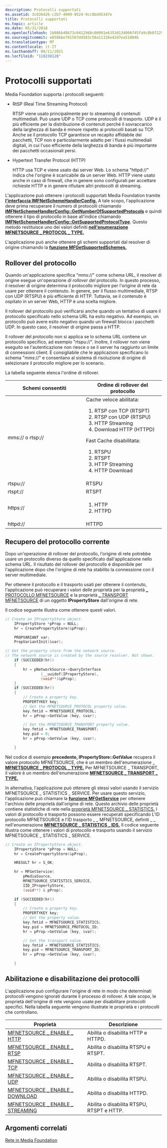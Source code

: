 ```yaml
---
description: Protocolli supportati
ms.assetid: 3c026426-c2b7-4909-9524-9cc0bd45347e
title: Protocolli supportati
ms.topic: article
ms.date: 05/31/2018
ms.openlocfilehash: 1b086b48b73c0412968c00091e6353d134006f45fa9c8b8f229ea3f9e695bf99
ms.sourcegitcommit: e858bbe701567d4583c50a11326e42d7ea51804b
ms.translationtype: MT
ms.contentlocale: it-IT
ms.lasthandoff: 08/11/2021
ms.locfileid: "118238128"
---
```

# <a name="supported-protocols"></a>Protocolli supportati

Media Foundation supporta i protocolli seguenti:

-   RtSP (Real Time Streaming Protocol)

    RTSP viene usato principalmente per lo streaming di contenuti multimediali. Può usare UDP o TCP come protocolli di trasporto. UDP è il più efficiente per la distribuzione di contenuti perché il sovraccarico della larghezza di banda è minore rispetto ai protocolli basati su TCP. Anche se il protocollo TCP garantisce un recapito affidabile dei pacchetti, TCP non è particolarmente adatto per i flussi multimediali digitali, in cui l'uso efficiente della larghezza di banda è più importante dei pacchetti occasionali persi.

-   Hypertext Transfer Protocol (HTTP)

    HTTP usa TCP e viene usato dai server Web. Lo schema "httpd://" indica che l'origine è scaricabile da un server Web. HTTP viene usato anche in caso di firewall, che in genere sono configurati per accettare richieste HTTP e in genere rifiutare altri protocolli di streaming.

L'applicazione può ottenere i protocolli supportati Media Foundation tramite [**l'interfaccia IMFNetSchemeHandlerConfig.**](/windows/desktop/api/mfidl/nn-mfidl-imfnetschemehandlerconfig) A tale scopo, l'applicazione deve prima recuperare il numero di protocolli chiamando [**IMFNetSchemeHandlerConfig::GetNumberOfSupportedProtocols**](/windows/desktop/api/mfidl/nf-mfidl-imfnetschemehandlerconfig-getnumberofsupportedprotocols) e quindi ottenere il tipo di protocollo in base all'indice chiamando [**IMFNetSchemeHandlerConfig::GetSupportedProtocolType**](/windows/desktop/api/mfidl/nf-mfidl-imfnetschemehandlerconfig-getsupportedprotocoltype). Questo metodo restituisce uno dei valori definiti [**nell'enumerazione MFNETSOURCE \_ PROTOCOL \_ TYPE.**](/windows/desktop/api/mfidl/ne-mfidl-mfnetsource_protocol_type)

L'applicazione può anche ottenere gli schemi supportati dal resolver di origine chiamando la [**funzione MFGetSupportedSchemes.**](/windows/desktop/api/mfidl/nf-mfidl-mfgetsupportedschemes)

## <a name="protocol-rollover"></a>Rollover del protocollo

Quando un'applicazione specifica "mms://" come schema URL, il resolver di origine esegue un'operazione *di rollover del* protocollo. In questo processo, il resolver di origine determina il protocollo migliore per l'origine di rete da usare per ottenere il contenuto. In genere, per il flusso multimediale, RTSP con UDP (RTSPU) è più efficiente di HTTP. Tuttavia, se il contenuto è ospitato in un server Web, HTTP è una scelta migliore.

Il rollover del protocollo può verificarsi anche quando un tentativo di usare il protocollo specificato nello schema URL ha esito negativo. Ad esempio, un protocollo può avere esito negativo quando un firewall blocca i pacchetti UDP. In questo caso, il resolver di origine passa a HTTP.

Il rollover del protocollo non si applica se lo schema URL contiene un protocollo specifico, ad esempio "rtspu://". Inoltre, il rollover non viene eseguito se l'autenticazione non riesce o se il server ha raggiunto un limite di connessioni client. È consigliabile che le applicazioni specificano lo schema "mms://" e consentano al sistema di risoluzione di origine di selezionare il protocollo migliore per lo scenario.

La tabella seguente elenca l'ordine di rollover.



<table>
<colgroup>
<col style="width: 50%" />
<col style="width: 50%" />
</colgroup>
<thead>
<tr class="header">
<th>Schemi consentiti</th>
<th>Ordine di rollover del protocollo</th>
</tr>
</thead>
<tbody>
<tr class="odd">
<td>mms:// o rtsp://</td>
<td>Cache veloce abilitata:<br/>
<ol>
<li>RTSP con TCP (RTSPT)<br/></li>
<li>RTSP con UDP (RTSPU)<br/></li>
<li>HTTP Streaming<br/></li>
<li>Download HTTP (HTTPD)<br/></li>
</ol>
Fast Cache disabilitata:<br/>
<ol>
<li>RTSPU<br/></li>
<li>RTSPT<br/></li>
<li>HTTP Streaming<br/></li>
<li>HTTP Download<br/></li>
</ol></td>
</tr>
<tr class="even">
<td>rtspu://</td>
<td>RTSPU</td>
</tr>
<tr class="odd">
<td>rtspt://</td>
<td>RTSPT</td>
</tr>
<tr class="even">
<td>https://</td>
<td><ol>
<li>HTTP<br/></li>
<li>HTTPD<br/></li>
</ol></td>
</tr>
<tr class="odd">
<td>httpd://</td>
<td>HTTPD</td>
</tr>
</tbody>
</table>



 

## <a name="retrieving-the-current-protocol"></a>Recupero del protocollo corrente

Dopo un'operazione di rollover del protocollo, l'origine di rete potrebbe usare un protocollo diverso da quello specificato dall'applicazione nello schema URL. Il risultato del rollover del protocollo è disponibile per l'applicazione dopo che l'origine di rete ha stabilito la connessione con il server multimediale.

Per ottenere il protocollo e il trasporto usati per ottenere il contenuto, l'applicazione può recuperare i valori delle proprietà per la proprietà [ \_ PROTOCOLLO MFNETSOURCE](mfnetsource-protocol-property.md) e la proprietà [ \_ TRANSPORT MFNETSOURCE](mfnetsource-transport-property.md) di un oggetto **IPropertyStore** dall'origine di rete.

Il codice seguente illustra come ottenere questi valori.


```C++
// Create an IPropertyStore object.
    IPropertyStore *pProp = NULL;
    hr = CreatePropertyStore(&pProp);

    PROPVARIANT var;
    PropVariantInit(&var);

// Get the property store from the network source.
// The network source is created by the source resolver. Not shown.
    if (SUCCEEDED(hr))
    {
        hr = pNetworkSource->QueryInterface 
                (__uuidof(IPropertyStore), 
                (void**)&pProp);
    }
    if (SUCCEEDED(hr))
    {
        // Create a property key.
        PROPERTYKEY key;
        // Get the MFNETSOURCE_PROTOCOL property value.
        key.fmtid = MFNETSOURCE_PROTOCOL;
        hr = pProp->GetValue (key, &var);

        // Get the MFNETSOURCE_TRANSPORT property value.
        key.fmtid = MFNETSOURCE_TRANSPORT;
        key.pid = 0;
        hr = pProp->GetValue (key, &var);

    }
```



Nel codice di esempio **precedente, IPropertyStore::GetValue** recupera il valore protocollo MFNETSOURCE, che è un membro dell'enumerazione \_ [**MFNETSOURCE \_ PROTOCOL \_ TYPE.**](/windows/desktop/api/mfidl/ne-mfidl-mfnetsource_protocol_type) Per MFNETSOURCE \_ TRANSPORT, il valore è un membro dell'enumerazione [**MFNETSOURCE \_ TRANSPORT \_ TYPE.**](/windows/desktop/api/mfidl/ne-mfidl-mfnetsource_transport_type)

In alternativa, l'applicazione può ottenere gli stessi valori usando il servizio MFNETSOURCE \_ STATISTICS \_ SERVICE. Per usare questo servizio, l'applicazione può chiamare la [**funzione MFGetService**](/windows/desktop/api/mfidl/nf-mfidl-mfgetservice) per ottenere l'archivio delle proprietà dall'origine di rete. Questo archivio delle proprietà contiene statistiche di rete nella [proprietà MFNETSOURCE \_ STATISTICS.](mfnetsource-statistics-property.md) I valori di protocollo e trasporto possono essere recuperati specificando L'ID protocollo MFNETSOURCE e l'ID trasporto \_ \_ MFNETSOURCE, definiti \_ \_ nell'enumerazione [**MFNETSOURCE \_ STATISTICS \_ IDS.**](/windows/desktop/api/mfidl/ne-mfidl-mfnetsource_statistics_ids) Il codice seguente illustra come ottenere i valori di protocollo e trasporto usando il servizio MFNETSOURCE \_ STATISTICS \_ SERVICE.


```C++
// Create an IPropertyStore object.
    IPropertyStore *pProp = NULL;
    hr = CreatePropertyStore(&pProp);

    HRESULT hr = S_OK;

    hr = MFGetService(
        pMediaSource, 
        MFNETSOURCE_STATISTICS_SERVICE, 
        IID_IPropertyStore, 
        (void**) & pProp); 

    if (SUCCEEDED(hr))
    {
        // Create a property key.
        PROPERTYKEY key;
        // Get the property value.
        key.fmtid = MFNETSOURCE_STATISTICS;
        key.pid = MFNETSOURCE_PROTOCOL_ID;
        hr = pProp->GetValue (key, &var);

        // Get the transport value.
        key.fmtid = MFNETSOURCE_STATISTICS;
        key.pid = MFNETSOURCE_TRANSPORT_ID;
        hr = pProp->GetValue (key, &var);

    }
```



## <a name="enabling-and-disabling-protocols"></a>Abilitazione e disabilitazione dei protocolli

L'applicazione può configurare l'origine di rete in modo che determinati protocolli vengono ignorati durante il processo di rollover. A tale scopo, le proprietà dell'origine di rete vengono usate per disabilitare protocolli specifici. Nella tabella seguente vengono illustrate le proprietà e i protocolli che controllano.



| Proprietà                                                                    | Descrizione                                 |
|-----------------------------------------------------------------------------|---------------------------------------------|
| [MFNETSOURCE \_ ENABLE \_ HTTP](mfnetsource-enable-http-property.md)           | Abilita o disabilita HTTP e HTTPD.         |
| [MFNETSOURCE \_ ENABLE \_ RTSP](mfnetsource-enable-rtsp-property.md)           | Abilita o disabilita RTSPU e RTSPT.        |
| [MFNETSOURCE \_ ENABLE \_ TCP](mfnetsource-enable-tcp-property.md)             | Abilita o disabilita RTSPT.                  |
| [MFNETSOURCE \_ ENABLE \_ UDP](mfnetsource-enable-udp-property.md)             | Abilita o disabilita RTSPU.                  |
| [MFNETSOURCE \_ ENABLE \_ DOWNLOAD](mfnetsource-enable-download-property.md)   | Abilita o disabilita HTTPD.                  |
| [MFNETSOURCE \_ ENABLE \_ STREAMING](mfnetsource-enable-streaming-property.md) | Abilita o disabilita RTSPU, RTSPT e HTTP. |



 

## <a name="related-topics"></a>Argomenti correlati

<dl> <dt>

[Rete in Media Foundation](networking-in-media-foundation.md)
</dt> </dl>

 

 




